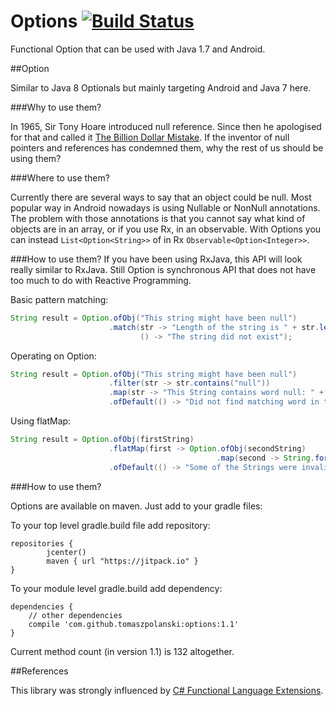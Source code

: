 
# Options [![Build Status](https://travis-ci.org/tomaszpolanski/JUtilities.svg?branch=master)](https://travis-ci.org/tomaszpolanski/JUtilities)


Functional Option that can be used with Java 1.7 and Android.

##Option

Similar to Java 8 Optionals but mainly targeting Android and Java 7 here. 

###Why to use them?

In 1965,  Sir Tony Hoare introduced null reference.  Since then he apologised for that and called it [The Billion Dollar Mistake](https://www.infoq.com/presentations/Null-References-The-Billion-Dollar-Mistake-Tony-Hoare). 
If the inventor of null pointers and references has condemned them,  why the rest of us should be using them?


###Where to use them?

Currently there are several ways to say that an object could be null.  Most popular way in Android nowadays is using Nullable or NonNull annotations. 
The problem with those annotations is that you cannot say what kind of objects are in an array,  or if you use Rx,  in an observable.
With Options you can instead ```List<Option<String>>``` of in Rx ```Observable<Option<Integer>>```.

###How to use them?
If you have been using RxJava, this API will look really similar to RxJava.
Still Option is synchronous API that does not have too much to do with Reactive Programming.

Basic pattern matching:
``` Java
String result = Option.ofObj("This string might have been null")
                      .match(str -> "Length of the string is " + str.length(),
                             () -> "The string did not exist");
```

Operating on Option:
```Java
String result = Option.ofObj("This string might have been null")
                      .filter(str -> str.contains("null"))
                      .map(str -> "This String contains word null: " + str)
                      .ofDefault(() -> "Did not find matching word in the String");
```

Using flatMap:

```Java
String result = Option.ofObj(firstString)
                      .flatMap(first -> Option.ofObj(secondString)
                                              .map(second -> String.format("Both Strings are valid: %s,  %s", first,  second))
                      .ofDefault(() -> "Some of the Strings were invalid");
```

###How to use them?

Options are available on maven. Just add to your gradle files:

To your top level gradle.build file add repository:
```
repositories { 
        jcenter()
        maven { url "https://jitpack.io" }
}
```

To your module level gradle.build add dependency: 
```
dependencies {
    // other dependencies
    compile 'com.github.tomaszpolanski:options:1.1'
}
```

Current method count (in version 1.1) is 132 altogether.

##References

This library was strongly influenced by [C# Functional Language Extensions](https://github.com/louthy/language-ext).
